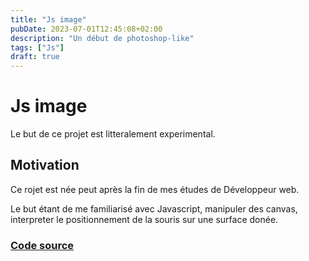 ```yaml
---
title: "Js image"
pubDate: 2023-07-01T12:45:08+02:00
description: "Un début de photoshop-like"
tags: ["Js"]
draft: true
---
```


# Js image

Le but de ce projet est litteralement experimental.

## Motivation

Ce rojet est née peut après la fin de mes études de Développeur web.

Le but étant de me familiarisé avec Javascript, manipuler des canvas,
interpreter le positionnement de la souris sur une surface donée.

### [Code source](https://github.com/onadrog/ImgConverter)

